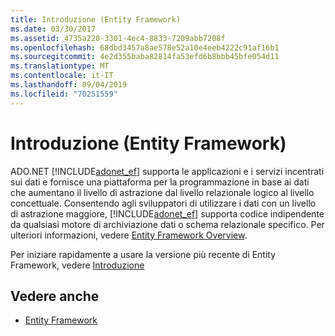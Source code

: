 ```yaml
---
title: Introduzione (Entity Framework)
ms.date: 03/30/2017
ms.assetid: 4735a220-3301-4ec4-8833-7209abb7208f
ms.openlocfilehash: 68dbd3457a8ae578e52a10e4eeb4222c91af16b1
ms.sourcegitcommit: 4e2d355baba82814fa53efd6b8bbb45bfe054d11
ms.translationtype: MT
ms.contentlocale: it-IT
ms.lasthandoff: 09/04/2019
ms.locfileid: "70251559"
---
```

# <a name="getting-started-entity-framework"></a>Introduzione (Entity Framework)
ADO.NET [!INCLUDE[adonet_ef](../../../../../includes/adonet-ef-md.md)] supporta le applicazioni e i servizi incentrati sui dati e fornisce una piattaforma per la programmazione in base ai dati che aumentano il livello di astrazione dal livello relazionale logico al livello concettuale. Consentendo agli sviluppatori di utilizzare i dati con un livello di astrazione maggiore, [!INCLUDE[adonet_ef](../../../../../includes/adonet-ef-md.md)] supporta codice indipendente da qualsiasi motore di archiviazione dati o schema relazionale specifico. Per ulteriori informazioni, vedere [Entity Framework Overview](overview.md).  
  
 Per iniziare rapidamente a usare la versione più recente di Entity Framework, vedere [Introduzione](https://go.microsoft.com/fwlink/?LinkId=235280)  
  
## <a name="see-also"></a>Vedere anche

- [Entity Framework](https://go.microsoft.com/fwlink/?LinkID=234900&clcid=0x409)
